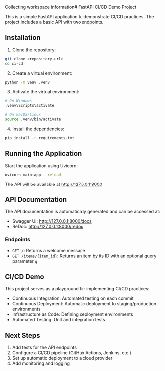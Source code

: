 Collecting workspace information# FastAPI CI/CD Demo Project

This is a simple FastAPI application to demonstrate CI/CD practices. The project includes a basic API with two endpoints.

## Installation

1. Clone the repository:

```bash
git clone <repository-url>
cd ci-cd
```

2. Create a virtual environment:

```bash
python -m venv .venv
```

3. Activate the virtual environment:

```bash
# On Windows
.venv\Scripts\activate

# On macOS/Linux
source .venv/bin/activate
```

4. Install the dependencies:

```bash
pip install -r requirements.txt
```

## Running the Application

Start the application using Uvicorn:

```bash
uvicorn main:app --reload
```

The API will be available at http://127.0.0.1:8000

## API Documentation

The API documentation is automatically generated and can be accessed at:

- Swagger UI: http://127.0.0.1:8000/docs
- ReDoc: http://127.0.0.1:8000/redoc

### Endpoints

- `GET /`: Returns a welcome message
- `GET /items/{item_id}`: Returns an item by its ID with an optional query parameter `q`

## CI/CD Demo

This project serves as a playground for implementing CI/CD practices:

- Continuous Integration: Automated testing on each commit
- Continuous Deployment: Automatic deployment to staging/production environments
- Infrastructure as Code: Defining deployment environments
- Automated Testing: Unit and integration tests

## Next Steps

1. Add tests for the API endpoints
2. Configure a CI/CD pipeline (GitHub Actions, Jenkins, etc.)
3. Set up automatic deployment to a cloud provider
4. Add monitoring and logging
